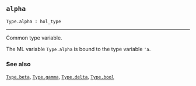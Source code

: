 ## `alpha`

``` hol4
Type.alpha : hol_type
```

------------------------------------------------------------------------

Common type variable.

The ML variable `Type.alpha` is bound to the type variable `'a`.

### See also

[`Type.beta`](#Type.beta), [`Type.gamma`](#Type.gamma),
[`Type.delta`](#Type.delta), [`Type.bool`](#Type.bool)
